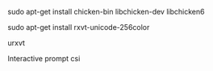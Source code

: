 sudo apt-get install chicken-bin libchicken-dev libchicken6


sudo apt-get install rxvt-unicode-256color


urxvt


Interactive prompt
csi
